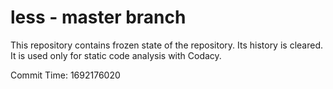# less - master branch

This repository contains frozen state of the repository.
Its history is cleared. It is used only for static code
analysis with Codacy.

Commit Time: 1692176020